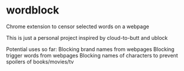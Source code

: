 # wordblock
Chrome extension to censor selected words on a webpage

This is just a personal project inspired by cloud-to-butt and ublock

Potential uses so far:
  Blocking brand names from webpages
  Blocking trigger words from webpages
  Blocking names of characters to prevent spoilers of books/movies/tv
